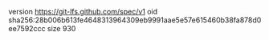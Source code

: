 version https://git-lfs.github.com/spec/v1
oid sha256:28b006b613fe4648313964309eb9991aae5e57e615460b38fa878d0ee7592ccc
size 930
